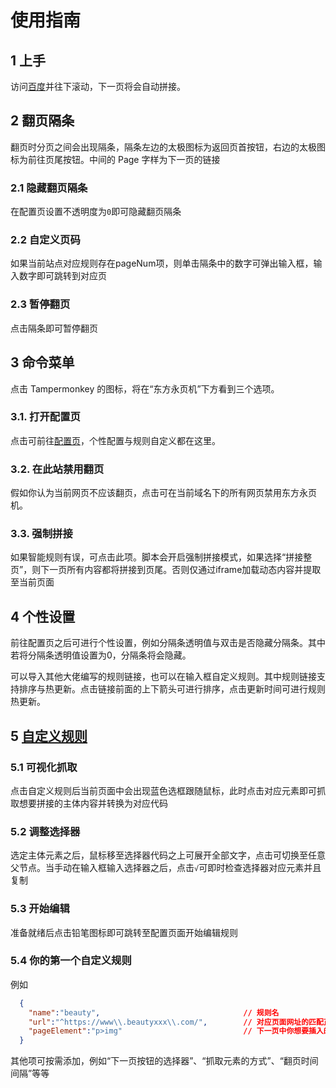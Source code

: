 # 使用指南
## 1 上手
访问[百度](https://www.baidu.com/s?wd=%E4%B8%9C%E6%96%B9%E6%B0%B8%E9%A1%B5%E6%9C%BA&ie=utf-8&nojc=1)并往下滚动，下一页将会自动拼接。

## 2 翻页隔条
翻页时分页之间会出现隔条，隔条左边的太极图标为返回页首按钮，右边的太极图标为前往页尾按钮。中间的 Page 字样为下一页的链接
### 2.1 隐藏翻页隔条
在配置页设置不透明度为`0`即可隐藏翻页隔条
### 2.2 自定义页码
如果当前站点对应规则存在pageNum项，则单击隔条中的数字可弹出输入框，输入数字即可跳转到对应页
### 2.3 暂停翻页
点击隔条即可暂停翻页

## 3 命令菜单
点击 Tampermonkey 的图标，将在“东方永页机”下方看到三个选项。
### 3.1. 打开配置页
点击可前往[配置页](https://github.com/hoothin/UserScripts/tree/master/Pagetual)，个性配置与规则自定义都在这里。
### 3.2. 在此站禁用翻页
假如你认为当前网页不应该翻页，点击可在当前域名下的所有网页禁用东方永页机。
### 3.3. 强制拼接
如果智能规则有误，可点击此项。脚本会开启强制拼接模式，如果选择“拼接整页”，则下一页所有内容都将拼接到页尾。否则仅通过iframe加载动态内容并提取至当前页面

## 4 个性设置
前往配置页之后可进行个性设置，例如分隔条透明值与双击是否隐藏分隔条。其中若将分隔条透明值设置为0，分隔条将会隐藏。

可以导入其他大佬编写的规则链接，也可以在输入框自定义规则。其中规则链接支持排序与热更新。点击链接前面的上下箭头可进行排序，点击更新时间可进行规则热更新。

## 5 [自定义规则](/rule.html)
### 5.1 可视化抓取
点击自定义规则后当前页面中会出现蓝色选框跟随鼠标，此时点击对应元素即可抓取想要拼接的主体内容并转换为对应代码
### 5.2 调整选择器
选定主体元素之后，鼠标移至选择器代码之上可展开全部文字，点击可切换至任意父节点。当手动在输入框输入选择器之后，点击`√`可即时检查选择器对应元素并且复制
### 5.3 开始编辑
准备就绪后点击铅笔图标即可跳转至配置页面开始编辑规则
### 5.4 你的第一个自定义规则
例如
```JSON
  {
    "name":"beauty",                                // 规则名
    "url":"^https://www\\.beautyxxx\\.com/",        // 对应页面网址的匹配正则
    "pageElement":"p>img"                           // 下一页中你想要插入的元素
  }
```
其他项可按需添加，例如“下一页按钮的选择器”、“抓取元素的方式”、“翻页时间间隔”等等
